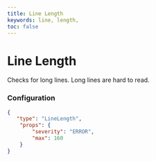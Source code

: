 ```yaml
---
title: Line Length
keywords: line, length,
toc: false
---
```

# Line Length

Checks for long lines. Long lines are hard to read.

### Configuration

```json
{
   "type": "LineLength",
    "props": {
        "severity": "ERROR",
        "max": 160
    }
}
```